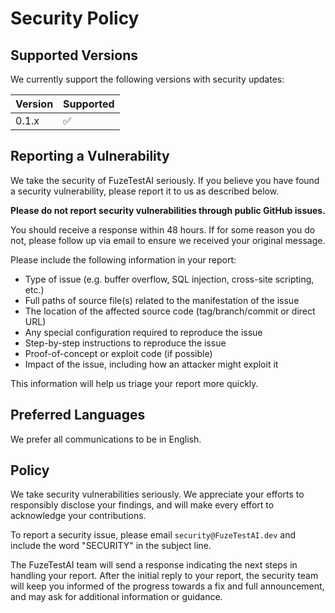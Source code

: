 # Security Policy

## Supported Versions

We currently support the following versions with security updates:

| Version | Supported          |
| ------- | ------------------ |
| 0.1.x   | :white_check_mark: |

## Reporting a Vulnerability

We take the security of FuzeTestAI seriously. If you believe you have found a security vulnerability, please report it to us as described below.

**Please do not report security vulnerabilities through public GitHub issues.**

You should receive a response within 48 hours. If for some reason you do not, please follow up via email to ensure we received your original message.

Please include the following information in your report:

- Type of issue (e.g. buffer overflow, SQL injection, cross-site scripting, etc.)
- Full paths of source file(s) related to the manifestation of the issue
- The location of the affected source code (tag/branch/commit or direct URL)
- Any special configuration required to reproduce the issue
- Step-by-step instructions to reproduce the issue
- Proof-of-concept or exploit code (if possible)
- Impact of the issue, including how an attacker might exploit it

This information will help us triage your report more quickly.

## Preferred Languages

We prefer all communications to be in English.

## Policy

We take security vulnerabilities seriously. We appreciate your efforts to responsibly disclose your findings, and will make every effort to acknowledge your contributions.

To report a security issue, please email `security@FuzeTestAI.dev` and include the word "SECURITY" in the subject line.

The FuzeTestAI team will send a response indicating the next steps in handling your report. After the initial reply to your report, the security team will keep you informed of the progress towards a fix and full announcement, and may ask for additional information or guidance. 